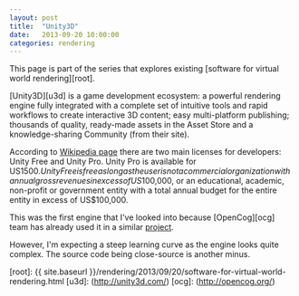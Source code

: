 ```yaml
---
layout: post
title:  "Unity3D"
date:   2013-09-20 10:00:00
categories: rendering
---
```


This page is part of the series that explores existing
[software for virtual world rendering][root].

[Unity3D][u3d] is a game development ecosystem: 
a powerful rendering engine fully integrated 
with a complete set of intuitive tools and rapid workflows 
to create interactive 3D content; easy multi-platform 
publishing; thousands of quality, ready-made assets 
in the Asset Store and a knowledge-sharing Community 
(from their site).

According to [Wikipedia page](http://en.wikipedia.org/wiki/Unity_%28game_engine%29)
there are two main licenses for developers: 
Unity Free and Unity Pro.
Unity Pro is available for US$1500. 
Unity Free is free as long as the user is not a 
commercial organization with annual gross revenues 
in excess of US$100,000, or an educational, academic, 
non-profit or government entity with a total 
annual budget for the entire entity in excess of 
US$100,000.

This was the first engine that I've looked into because
[OpenCog][ocg] team has already used it in a similar
[project](https://github.com/opencog/unity3d-opencog-game).

However, I'm expecting a steep learning curve as the engine 
looks quite complex. The source code being close-source is
another minus.


[root]: {{ site.baseurl }}/rendering/2013/09/20/software-for-virtual-world-rendering.html
[u3d]: (http://unity3d.com/)
[ocg]: (http://opencog.org/)
